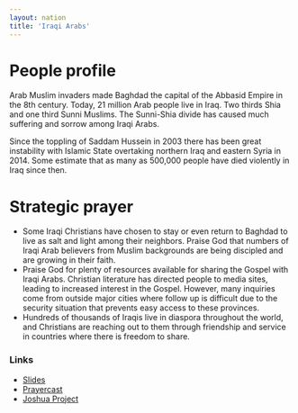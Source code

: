 ```yaml
---
layout: nation
title: 'Iraqi Arabs'
---
```


# People profile

Arab Muslim invaders made Baghdad the capital of the Abbasid Empire in the 8th century.
Today, 21 million Arab people live in Iraq. Two thirds Shia and one third Sunni Muslims.
The Sunni-Shia divide has caused much suffering and sorrow among Iraqi Arabs.

Since the toppling of Saddam Hussein in 2003 there has been great instability with Islamic
State overtaking northern Iraq and eastern Syria in 2014. Some estimate that as many as
500,000 people have died violently in Iraq since then.

# Strategic prayer

- Some Iraqi Christians have chosen to stay or even return to Baghdad to live as salt and
  light among their neighbors. Praise God that numbers of Iraqi Arab believers from Muslim
  backgrounds are being discipled and are growing in their faith.
- Praise God for plenty of resources available for sharing the Gospel with Iraqi Arabs.
  Christian literature has directed people to media sites, leading to increased interest
  in the Gospel. However, many inquiries come from outside major cities where follow up is
  difficult due to the security situation that prevents easy access to these provinces.
- Hundreds of thousands of Iraqis live in diaspora throughout the world, and Christians
  are reaching out to them through friendship and service in countries where there is
  freedom to share.

### Links

- [Slides](http://kyk.kiekies.net/?src=https://ccwaterkloof.github.io/prayer/slides/iraqi_arabs.md)
- [Prayercast](https://prayercast.com/prayer-topic/iraqi-arab/)
- [Joshua Project](https://joshuaproject.net/people_groups/12247)

